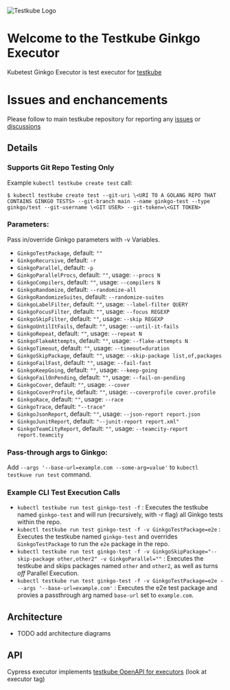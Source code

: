 ![Testkube Logo](https://raw.githubusercontent.com/kubeshop/testkube/main/assets/testkube-color-gray.png)
                                                           
# Welcome to the Testkube Ginkgo Executor

Kubetest Ginkgo Executor is test executor for [testkube](https://testkube.io)

# Issues and enchancements 

Please follow to main testkube repository for reporting any [issues](https://github.com/kubeshop/testkube/issues) or [discussions](https://github.com/kubeshop/testkube/discussions)

## Details 

### Supports Git Repo Testing Only
Example `kubectl testkube create test` call:

`$ kubectl testkube create test --git-uri \<URI TO A GOLANG REPO THAT CONTAINS GINKGO TESTS> --git-branch main --name ginkgo-test --type ginkgo/test --git-username \<GIT USER> --git-token=\<GIT TOKEN>`

### Parameters:
Pass in/override Ginkgo parameters with -v Variables. 
* `GinkgoTestPackage`, default: `""`
* `GinkgoRecursive`, default: `-r`
* `GinkgoParallel`, default: `-p`
* `GinkgoParallelProcs`, default: `""`, usage: `--procs N`
* `GinkgoCompilers`, default: `""`, usage: `--compilers N`
* `GinkgoRandomize`, default: `--randomize-all`
* `GinkgoRandomizeSuites`, default: `--randomize-suites`
* `GinkgoLabelFilter`, default: `""`, usage: `--label-filter QUERY`
* `GinkgoFocusFilter`, default: `""`, usage: `--focus REGEXP`
* `GinkgoSkipFilter`, default: `""`, usage: `--skip REGEXP`
* `GinkgoUntilItFails`, default: `""`, usage: `--until-it-fails`
* `GinkgoRepeat`, default: `""`, usage: `--repeat N`
* `GinkgoFlakeAttempts`, default: `""`, usage: `--flake-attempts N`
* `GinkgoTimeout`, default: `""`, usage: `--timeout=duration`
* `GinkgoSkipPackage`, default: `""`, usage: `--skip-package list,of,packages`
* `GinkgoFailFast`, default: `""`, usage: `--fail-fast`
* `GinkgoKeepGoing`, default: `""`, usage: `--keep-going`
* `GinkgoFailOnPending`, default: `""`, usage: `--fail-on-pending`
* `GinkgoCover`, default: `""`, usage: `--cover`
* `GinkgoCoverProfile`, default: `""`, usage: `--coverprofile cover.profile`
* `GinkgoRace`, default: `""`, usage: `--race`
* `GinkgoTrace`, default: `"--trace"`
* `GinkgoJsonReport`, default: `""`, usage: `--json-report report.json`
* `GinkgoJunitReport`, default: `"--junit-report report.xml"`
* `GinkgoTeamCityReport`, default: `""`, usage: `--teamcity-report report.teamcity`

### Pass-through args to Ginkgo:
Add `--args '--base-url=example.com --some-arg=value'` to `kubectl testkuve run test` command.

### Example CLI Test Execution Calls
* `kubectl testkube run test ginkgo-test -f` : Executes the testkube named `ginkgo-test` and will run (recursively, with -r flag) all Ginkgo tests within the repo.
* `kubectl testkube run test ginkgo-test -f -v GinkgoTestPackage=e2e` : Executes the testkube named `ginkgo-test` and overrides `GinkgoTestPackage` to run the `e2e` package in the repo.
* `kubectl testkube run test ginkgo-test -f -v GinkgoSkipPackage="--skip-package other,other2" -v GinkgoParallel=""` : Executes the testkube and skips packages named `other` and `other2`, as well as turns _off_ Parallel Execution.
* `kubectl testkube run test ginkgo-test -f -v GinkgoTestPackage=e2e ---args '--base-url=example.com'` : Executes the e2e test package and provies a passthrough arg named `base-url` set to `example.com`.

## Architecture

- TODO add architecture diagrams

## API 

Cypress executor implements [testkube OpenAPI for executors](https://kubeshop.github.io/testkube/openapi/#operations-tag-executor) (look at executor tag)
